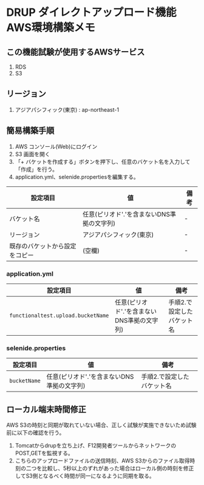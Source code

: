 # DRUP ダイレクトアップロード機能 AWS環境構築メモ

## この機能試験が使用するAWSサービス
1. RDS
1. S3

## リージョン
1. アジアパシフィック(東京) : ap-northeast-1

## 簡易構築手順

1. AWS コンソール(Web)にログイン
2. S3 画面を開く
3. 「+ バケットを作成する」ボタンを押下し、任意のバケット名を入力して「作成」を行う。
4. application.yml、selenide.propertiesを編集する。

|設定項目| 値 | 備考
|------|----|----|
| バケット名 | 任意(ピリオド'.'を含まないDNS準拠の文字列) | - |
| リージョン | アジアパシフィック(東京) | - |
| 既存のバケットから設定をコピー | (空欄) | - |

### application.yml

|設定項目| 値 | 備考
|------|----|----|
| `functionaltest.upload.bucketName` | 任意(ピリオド'.'を含まないDNS準拠の文字列) | 手順2.で設定したバケット名 |

### selenide.properties

|設定項目| 値 | 備考
|------|----|----|
| `bucketName` | 任意(ピリオド'.'を含まないDNS準拠の文字列) | 手順2.で設定したバケット名 |

## ローカル端末時間修正
AWS S3の時刻と同期が取れていない場合、正しく試験が実施できないため試験前に以下の確認を行う。
1. Tomcatからdrupを立ち上げ、F12開発者ツールからネットワークのPOST,GETを監視する。
2. こちらのアップロードファイルの送信時刻、AWS S3からのファイル取得時刻の二つを比較し、5秒以上のずれがあった場合はローカル側の時刻を修正してS3側となるべく時間が同一になるように同期を取る。

